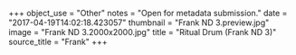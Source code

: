 +++
object_use = "Other"
notes = "Open for metadata submission."
date = "2017-04-19T14:02:18.423057"
thumbnail = "Frank ND 3.preview.jpg"
image = "Frank ND 3.2000x2000.jpg"
title = "Ritual Drum (Frank ND 3)"
source_title = "Frank"
+++
